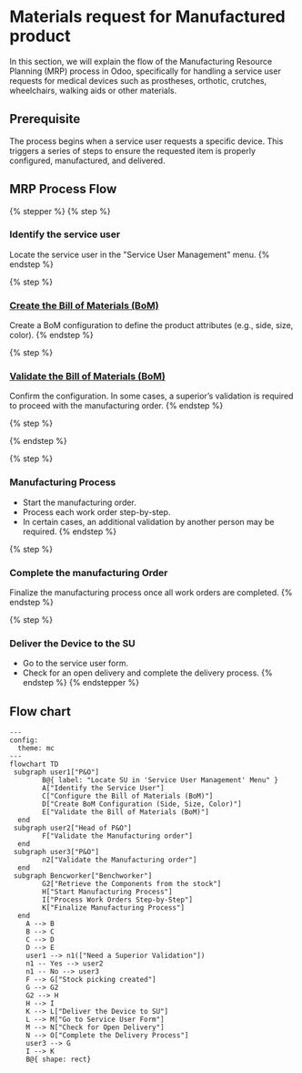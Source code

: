 # Materials request for Manufactured product

In this section, we will explain the flow of the Manufacturing Resource Planning (MRP) process in Odoo, specifically for handling a service user requests for medical devices such as prostheses, orthotic, crutches, wheelchairs, walking aids or other materials.

## Prerequisite

The process begins when a service user requests a specific device. This triggers a series of steps to ensure the requested item is properly configured, manufactured, and delivered.

## MRP Process Flow

{% stepper %}
{% step %}
### Identify the service user

Locate the service user in the "Service User Management" menu.
{% endstep %}

{% step %}
### [Create the Bill of Materials (BoM)](creating-the-bom-configuration.md)

Create a BoM configuration to define the product attributes (e.g., side, size, color).
{% endstep %}

{% step %}
### [Validate the Bill of Materials (BoM)](managing-mrp-order.md)

Confirm the configuration. In some cases, a superior’s validation is required to proceed with the manufacturing order.
{% endstep %}

{% step %}

{% endstep %}

{% step %}
### Manufacturing Process

* Start the manufacturing order.
* Process each work order step-by-step.
* In certain cases, an additional validation by another person may be required.
{% endstep %}

{% step %}
### Complete the manufacturing Order

Finalize the manufacturing process once all work orders are completed.
{% endstep %}

{% step %}
### Deliver the Device to the SU

* Go to the service user form.
* Check for an open delivery and complete the delivery process.
{% endstep %}
{% endstepper %}

## Flow chart

```mermaid
---
config:
  theme: mc
---
flowchart TD
 subgraph user1["P&O"]
        B@{ label: "Locate SU in 'Service User Management' Menu" }
        A["Identify the Service User"]
        C["Configure the Bill of Materials (BoM)"]
        D["Create BoM Configuration (Side, Size, Color)"]
        E["Validate the Bill of Materials (BoM)"]
  end
 subgraph user2["Head of P&O"]
        F["Validate the Manufacturing order"]
  end
 subgraph user3["P&O"]
        n2["Validate the Manufacturing order"]
  end
 subgraph Bencworker["Benchworker"]
        G2["Retrieve the Components from the stock"]
        H["Start Manufacturing Process"]
        I["Process Work Orders Step-by-Step"]
        K["Finalize Manufacturing Process"]
  end
    A --> B
    B --> C
    C --> D
    D --> E
    user1 --> n1(["Need a Superior Validation"])
    n1 -- Yes --> user2
    n1 -- No --> user3
    F --> G["Stock picking created"]
    G --> G2
    G2 --> H
    H --> I
    K --> L["Deliver the Device to SU"]
    L --> M["Go to Service User Form"]
    M --> N["Check for Open Delivery"]
    N --> O["Complete the Delivery Process"]
    user3 --> G
    I --> K
    B@{ shape: rect}

```

